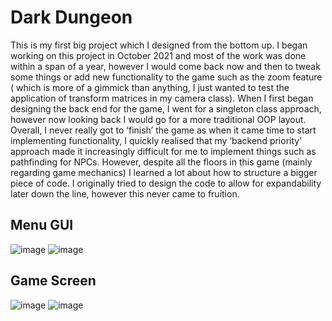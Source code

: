 # Dark Dungeon
This is my first big project which I designed from the bottom up. I began working on this project in October 2021 and most of the work was done within a span of a year, however I would come back now and then to tweak some things or add new functionality to the game such as the zoom feature ( which is more of a gimmick than anything, I just wanted to test the application of transform matrices in my camera class).
When I first began designing the back end for the game, I went for a singleton class approach, however now looking back I would go for a more traditional OOP layout. Overall, I never really got to ‘finish’ the game as when it came time to start implementing functionality, I quickly realised that my ‘backend priority’ approach made it increasingly difficult for me to implement things such as pathfinding for NPCs.
However, despite all the floors in this game (mainly regarding game mechanics) I learned a lot about how to structure a bigger piece of code. I originally tried to design the code to allow for expandability later down the line, however this never came to fruition. 

## Menu GUI
![image](https://github.com/SuperSernik/DungeonGame/assets/86727205/aad4b0e2-5087-4b6e-853d-c78730d48b5e)
![image](https://github.com/SuperSernik/DungeonGame/assets/86727205/5157d021-3a22-4ca4-9a79-0053d2ea8154)

## Game Screen
![image](https://github.com/SuperSernik/DungeonGame/assets/86727205/5f151a96-967b-4f96-ac2b-c15a37277b65)
![image](https://github.com/SuperSernik/DungeonGame/assets/86727205/d63af5c8-5d12-4470-b7df-8f7772dfa9b2)
